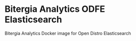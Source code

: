# Bitergia Analytics ODFE Elasticsearch
 Bitergia Analytics Docker image for Open Distro Elasticsearch
